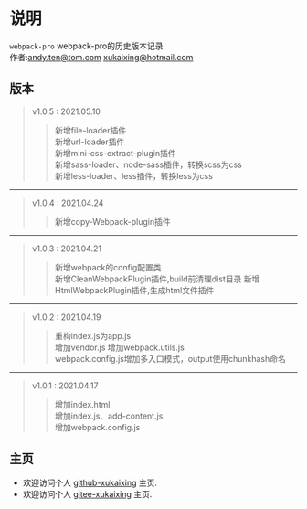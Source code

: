 # 说明

  `webpack-pro` webpack-pro的历史版本记录  
  作者:andy.ten@tom.com
      xukaixing@hotmail.com
  
## 版本

> v1.0.5 : 2021.05.10
>> 新增file-loader插件  
>> 新增url-loader插件  
>> 新增mini-css-extract-plugin插件  
>> 新增sass-loader、node-sass插件，转换scss为css  
>> 新增less-loader、less插件，转换less为css  

---

> v1.0.4 : 2021.04.24
>> 新增copy-Webpack-plugin插件  

---

> v1.0.3 : 2021.04.21
>> 新增webpack的config配置类  
>> 新增CleanWebpackPlugin插件,build前清理dist目录
>> 新增HtmlWebpackPlugin插件,生成html文件插件

---

> v1.0.2 : 2021.04.19
>> 重构index.js为app.js  
>> 增加vendor.js
>> 增加webpack.utils.js  
>> webpack.config.js增加多入口模式，output使用chunkhash命名  

---

> v1.0.1 : 2021.04.17
>> 增加index.html  
>> 增加index.js、add-content.js  
>> 增加webpack.config.js

## 主页

- 欢迎访问个人 [github-xukaixing](https://github.com/xukaixing) 主页.
- 欢迎访问个人 [gitee-xukaixing](https://gitee.com/xukaixing) 主页.
